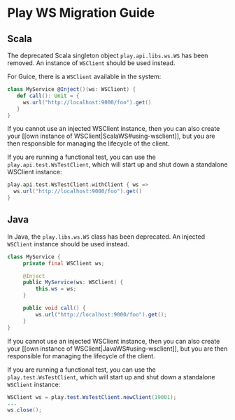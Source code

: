 <!--- Copyright (C) 2009-2016 Lightbend Inc. <https://www.lightbend.com> -->
# Play WS Migration Guide

## Scala

The deprecated Scala singleton object `play.api.libs.ws.WS` has been removed.  An instance of `WSClient` should be used instead.  

For Guice, there is a `WSClient` available in the system:

``` scala
class MyService @Inject()(ws: WSClient) {
   def call(): Unit = {     
     ws.url("http://localhost:9000/foo").get()
   }
}
```

If you cannot use an injected WSClient instance, then you can also create your [[own instance of WSClient|ScalaWS#using-wsclient]], but you are then responsible for managing the lifecycle of the client.

If you are running a functional test, you can use the `play.api.test.WsTestClient`, which will start up and shut down a standalone WSClient instance:

``` scala
play.api.test.WsTestClient.withClient { ws =>
  ws.url("http://localhost:9000/foo").get()
}
```

## Java

In Java, the `play.libs.ws.WS` class has been deprecated.  An injected `WSClient` instance should be used instead.

``` java
class MyService {
     private final WSClient ws;

     @Inject
     public MyService(ws: WSClient) {
         this.ws = ws;
     }

     public void call() {     
         ws.url("http://localhost:9000/foo").get();
     }
}
```

If you cannot use an injected WSClient instance, then you can also create your [[own instance of WSClient|JavaWS#using-wsclient]], but you are then responsible for managing the lifecycle of the client.

If you are running a functional test, you can use the `play.test.WsTestClient`, which will start up and shut down a standalone `WSClient` instance:

``` java
WSClient ws = play.test.WsTestClient.newClient(19001);
...
ws.close();
```



